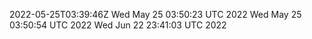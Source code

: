 2022-05-25T03:39:46Z
Wed May 25 03:50:23 UTC 2022
Wed May 25 03:50:54 UTC 2022
Wed Jun 22 23:41:03 UTC 2022
